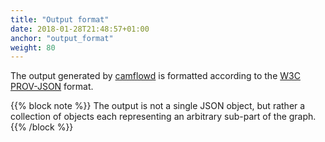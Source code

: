 ```yaml
---
title: "Output format"
date: 2018-01-28T21:48:57+01:00
anchor: "output_format"
weight: 80
---
```


The output generated by [camflowd](https://github.com/CamFlow/camflowd) is formatted according to the [W3C PROV-JSON](https://www.w3.org/Submission/2013/SUBM-prov-json-20130424/) format.

{{% block note %}}
The output is not a single JSON object, but rather a collection of objects each representing an arbitrary sub-part of the graph.
{{% /block %}}
